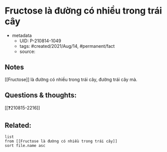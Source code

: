 # Fructose là đường có nhiều trong trái cây

- metadata
	- UID: P-210814-1049
	- tags: #created/2021/Aug/14, #permanent/fact 
	- source: 

## Notes
[[Fructose]] là đường có nhiều trong trái cây, đường trái cây mà.

## Questions & thoughts:
[[❓210815-2216]]

## Related:
```dataview
list
from [[Fructose là đường có nhiều trong trái cây]]
sort file.name asc
```
